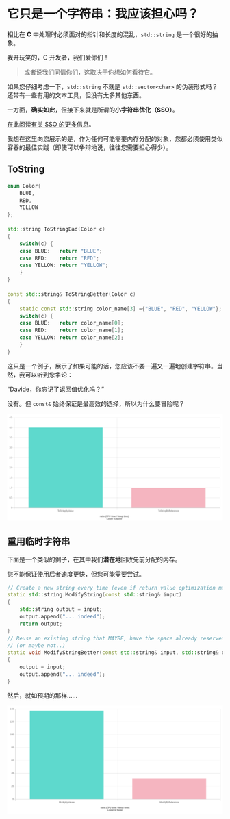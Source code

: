 # 它只是一个字符串：我应该担心吗？

相比在 **C** 中处理时必须面对的指针和长度的混乱，`std::string` 是一个很好的抽象。

我开玩笑的，C 开发者，我们爱你们！
> 或者说我们同情你们，这取决于你想如何看待它。

如果您仔细考虑一下，`std::string` 不就是 `std::vector<char>` 的伪装形式吗？还带有一些有用的文本工具，但没有太多其他东西。

一方面，**确实如此**，但接下来就是所谓的**小字符串优化（SSO）**。

[在此阅读有关 SSO 的更多信息](small_strings.md)。

我想在这里向您展示的是，作为任何可能需要内存分配的对象，您都必须使用类似容器的最佳实践（即使可以争辩地说，往往您需要担心得少）。

## ToString

```c++
enum Color{
    BLUE,
    RED,
    YELLOW
};

std::string ToStringBad(Color c)
{
    switch(c) {
    case BLUE:   return "BLUE";
    case RED:    return "RED";
    case YELLOW: return "YELLOW";
    }
}

const std::string& ToStringBetter(Color c)
{
    static const std::string color_name[3] ={"BLUE", "RED", "YELLOW"};
    switch(c) {
    case BLUE:   return color_name[0];
    case RED:    return color_name[1];
    case YELLOW: return color_name[2];
    }
}
```

这只是一个例子，展示了如果可能的话，您应该不要一遍又一遍地创建字符串。当然，我可以听到您争论：

“Davide，你忘记了返回值优化吗？” 

没有。但 `const&` 始终保证是最高效的选择，所以为什么要冒险呢？

![](../img/tostring.png)


## 重用临时字符串

下面是一个类似的例子，在其中我们**潜在地**回收先前分配的内存。

您不能保证使用后者速度更快，但您可能需要尝试。

```c++
// Create a new string every time (even if return value optimization may help)
static std::string ModifyString(const std::string& input)
{
    std::string output = input;
    output.append("... indeed");
    return output;
}
// Reuse an existing string that MAYBE, have the space already reserved
// (or maybe not..)
static void ModifyStringBetter(const std::string& input, std::string& output)
{
    output = input;
    output.append("... indeed");
}
```

然后，就如预期的那样……

![](../img/modifystring.png)

